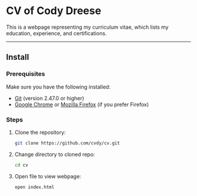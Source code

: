 # CV of Cody Dreese

This is a webpage representing my curriculum vitae, which lists my education, experience, and certifications.

---

## Install


### Prerequisites

Make sure you have the following installed:

- [Git](https://git-scm.com//) (version 2.47.0 or higher)
- [Google Chrome](https://www.google.com/chrome/) or [Mozilla Firefox](https://www.mozilla.org/en-US/firefox/) (if you prefer Firefox)

### Steps

1. Clone the repository:

   ```bash
   git clone https://github.com/cvdy/cv.git

2. Change directory to cloned repo:

   ```bash
   cd cv

3. Open file to view webpage:

   ```bash
   open index.html
